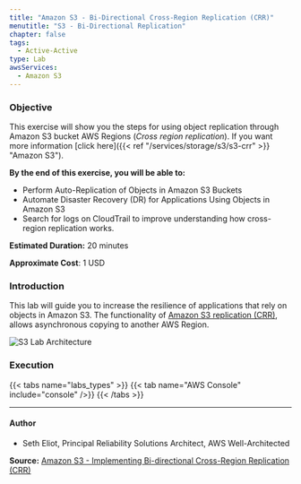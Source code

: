 ```yaml
---
title: "Amazon S3 - Bi-Directional Cross-Region Replication (CRR)"
menutitle: "S3 - Bi-Directional Replication"
chapter: false
tags:
  - Active-Active
type: Lab
awsServices: 
  - Amazon S3
---
```


### Objective

This exercise will show you the steps for using object replication through Amazon S3 bucket AWS Regions (*Cross region replication*). If you want more information [click here]({{< ref "/services/storage/s3/s3-crr" >}} "Amazon S3").

**By the end of this exercise, you will be able to:**

- Perform Auto-Replication of Objects in Amazon S3 Buckets
- Automate Disaster Recovery (DR) for Applications Using Objects in Amazon S3
- Search for logs on CloudTrail to improve understanding how cross-region replication works.

**Estimated Duration:** 20 minutes

**Approximate Cost**: 1 USD

### Introduction

This lab will guide you to increase the resilience of applications that rely on objects in Amazon S3. The functionality of [Amazon S3 replication (CRR)](https://docs.aws.amazon.com/pt_br/AmazonS3/latest/dev/replication.html), allows asynchronous copying to another AWS Region.

![S3 Lab Architecture](/images/s3-bi-crr.png?width=550px")

### Execution
{{< tabs name="labs_types" >}} 
{{< tab name="AWS Console" include="console" />}} 
{{< /tabs >}}

---

#### Author

- Seth Eliot, Principal Reliability Solutions Architect, AWS Well-Architected

**Source:** [Amazon S3 - Implementing Bi-directional Cross-Region Replication (CRR)](https://wellarchitectedlabs.com/reliability/200_labs/200_bidirectional_replication_for_s3/)
